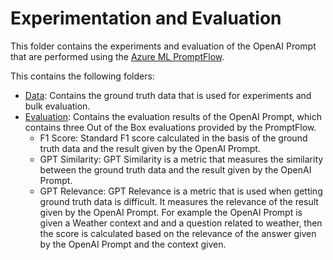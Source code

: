# Experimentation and Evaluation

This folder contains the experiments and evaluation of the OpenAI Prompt that are performed using the [Azure ML PromptFlow](https://learn.microsoft.com/en-us/azure/machine-learning/prompt-flow/overview-what-is-prompt-flow?view=azureml-api-2).

This contains the following folders:

- [Data](./data/): Contains the ground truth data that is used for experiments and bulk evaluation.
- [Evaluation](./evaluation/Results.ipynb): Contains the evaluation results of the OpenAI Prompt, which contains three Out of the Box evaluations provided by the PromptFlow.
    - F1 Score: Standard F1 score calculated in the basis of the ground truth data and the result given by the OpenAI Prompt.
    - GPT Similarity: GPT Similarity is a metric that measures the similarity between the ground truth data and the result given by the OpenAI Prompt.
    - GPT Relevance: GPT Relevance is a metric that is used when getting ground truth data is difficult. It measures the relevance of the result given by the OpenAI Prompt. For example the OpenAI Prompt is given a Weather context and and a question related to weather, then the score is calculated based on the relevance of the answer given by the OpenAI Prompt and the context given.
